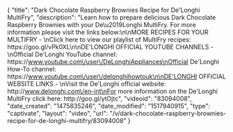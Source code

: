 {
    "title": "Dark Chocolate Raspberry Brownies Recipe for De'Longhi MultiFry",
    "description": "Learn how to prepare delicious Dark Chocolate Raspberry Brownies with your De\u2019Longhi MultiFry. For more information please visit the links below:\n\nMORE RECIPES FOR YOUR MULTIFRY - \nClick here to view our playlist of MultiFry recipes: https:\/\/goo.gl\/vPk0XL\n\nDE'LONGHI OFFICIAL YOUTUBE CHANNELS - \nOfficial De'Longhi YouTube channel: https:\/\/www.youtube.com\/user\/DeLonghiAppliances\nOfficial De'Longhi How-To channel: https:\/\/www.youtube.com\/user\/delonghihowtouk\n\nDE'LONGHI OFFICIAL WEBSITE LINKS - \nVisit the De'Longhi official website: http:\/\/www.delonghi.com\/en-int\nFor more information on the De'Longhi MultiFry click here: http:\/\/goo.gl\/ytOjtc",
    "videoid": "83094008",
    "date_created": "1475835246",
    "date_modified": "1517940915",
    "type": "captivate",
    "layout": "video",
    "url": "\/v\/dark-chocolate-raspberry-brownies-recipe-for-de-longhi-multifry\/83094008"
}